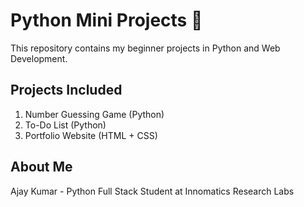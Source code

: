 # Python Mini Projects 🎯

This repository contains my beginner projects in Python and Web Development.

## Projects Included
1. Number Guessing Game (Python)
2. To-Do List (Python)
3. Portfolio Website (HTML + CSS)

## About Me
Ajay Kumar - Python Full Stack Student at Innomatics Research Labs
